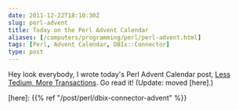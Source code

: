 ```yaml
--- 
date: 2011-12-22T18:10:30Z
slug: perl-advent
title: Today on the Perl Advent Calendar
aliases: [/computers/programming/perl/perl-advent.html]
tags: [Perl, Advent Calendar, DBIx::Connector]
type: post
---
```


Hey look everybody, I wrote today's Perl Advent Calendar post,
[Less Tedium, More Transactions]. Go read it! (Update: moved [here].)

  [Less Tedium, More Transactions]: http://perladvent.org/2011/2011-12-22.html
  [here]: {{% ref "/post/perl/dbix-connector-advent" %}}
